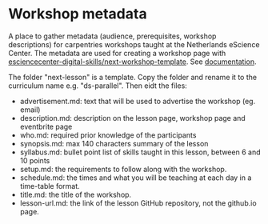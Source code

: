 # Workshop metadata

A place to gather metadata (audience, prerequisites, workshop descriptions) for
carpentries workshops taught at the Netherlands eScience Center. The metadata are
used for creating a workshop page with
[esciencecenter-digital-skills/next-workshop-template](https://github.com/esciencecenter-digital-skills/next-workshop-template).
See
[documentation](https://github.com/esciencecenter-digital-skills/next-workshop-template#required-information-and-customizing-your-workshop-page).

The folder "next-lesson" is a template. Copy the folder and rename it to the
curriculum name e.g. "ds-parallel". Then eidt the files:

-    advertisement.md: text that will be used to advertise the workshop (eg. email)
-    description.md: description on the lesson page, workshop page and eventbrite page
-    who.md: required prior knowledge of the participants
-    synopsis.md: max 140 characters summary of the lesson
-    syllabus.md: bullet point list of skills taught in this lesson, between 6 and 10 points
-    setup.md: the requirements to follow along with the workshop.
-    schedule.md: the times and what you will be teaching at each day in a time-table format.
-    title.md: the title of the workshop.
-    lesson-url.md: the link of the lesson GitHub repository, not the github.io page.
